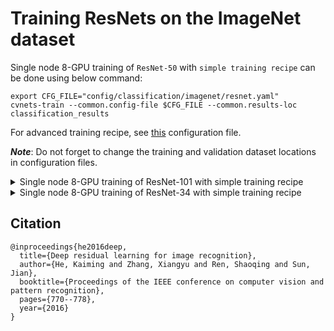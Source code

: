 # Training ResNets on the ImageNet dataset

Single node 8-GPU training of `ResNet-50` with `simple training recipe` can be done using below command:

``` 
export CFG_FILE="config/classification/imagenet/resnet.yaml"
cvnets-train --common.config-file $CFG_FILE --common.results-loc classification_results
```

For advanced training recipe, see [this](../../../../../config/classification/imagenet/resnet_adv.yaml) configuration file.

***Note***: Do not forget to change the training and validation dataset locations in configuration files.

<details>
<summary>
Single node 8-GPU training of ResNet-101 with simple training recipe
</summary>

``` 
export CFG_FILE="config/classification/imagenet/resnet.yaml"
cvnets-train --common.config-file $CFG_FILE --common.results-loc classification_results --common.override-kwargs model.classification.resnet.depth=101
```
</details>


<details>
<summary>
Single node 8-GPU training of ResNet-34 with simple training recipe
</summary>

``` 
export CFG_FILE="config/classification/imagenet/resnet.yaml"
cvnets-train --common.config-file $CFG_FILE --common.results-loc classification_results --common.override-kwargs model.classification.resnet.depth=34
```
</details>

## Citation

``` 
@inproceedings{he2016deep,
  title={Deep residual learning for image recognition},
  author={He, Kaiming and Zhang, Xiangyu and Ren, Shaoqing and Sun, Jian},
  booktitle={Proceedings of the IEEE conference on computer vision and pattern recognition},
  pages={770--778},
  year={2016}
}
```